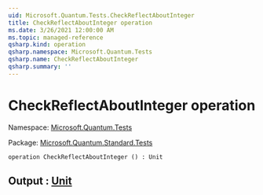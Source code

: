 ```yaml
---
uid: Microsoft.Quantum.Tests.CheckReflectAboutInteger
title: CheckReflectAboutInteger operation
ms.date: 3/26/2021 12:00:00 AM
ms.topic: managed-reference
qsharp.kind: operation
qsharp.namespace: Microsoft.Quantum.Tests
qsharp.name: CheckReflectAboutInteger
qsharp.summary: ''
---
```


# CheckReflectAboutInteger operation

Namespace: [Microsoft.Quantum.Tests](xref:Microsoft.Quantum.Tests)

Package: [Microsoft.Quantum.Standard.Tests](https://nuget.org/packages/Microsoft.Quantum.Standard.Tests)




```qsharp
operation CheckReflectAboutInteger () : Unit
```


## Output : [Unit](xref:microsoft.quantum.lang-ref.unit)

